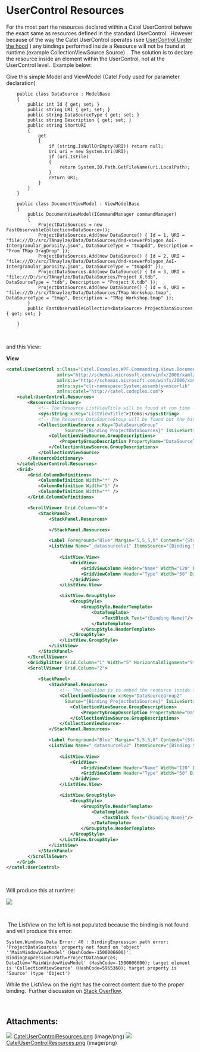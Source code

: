 # UserControl Resources

For the most part the resources declared within a Catel UserControl behave the exact same as resources defined in the standard UserControl.  However because of the way the Catel UserControl operates (see [UserControl Under the hood](UserControl_-_under_the_hood) ) any bindings performed inside a Resource will not be found at runtime (example CollectionViewSource Source) .  The solution is to declare the resource inside an element within the UserControl, not at the UserControl level.  Example below:

Give this simple Model and ViewModel (Catel.Fody used for parameter declaration)


``` {.c# data-syntaxhighlighter-params="brush: c#; gutter: false; theme: Confluence" data-theme="Confluence" style="brush: c#; gutter: false; theme: Confluence"}
    public class DataSource : ModelBase
    {
        public int Id { get; set; }
        public string URI { get; set; }
        public string DataSourceType { get; set; }
        public string Description { get; set; }
        public string ShortURI
        {
            get
            {
                if (string.IsNullOrEmpty(URI)) return null;
                Uri uri = new System.Uri(URI);
                if (uri.IsFile)
                {
                    return System.IO.Path.GetFileName(uri.LocalPath);
                }
                return URI;
            }
        }
    }

    public class DocumentViewModel : ViewModelBase
    {
        public DocumentViewModel(ICommandManager commandManager)
        {           
            ProjectDataSources = new FastObservableCollection<DataSource>();
            ProjectDataSources.Add(new DataSource() { Id = 1, URI = "file:///D:/src/TAnaylze/Data/DataSources/dnd-viewerPolygon_AoI-Intergranular_porosity.json", DataSourceType = "tmapdd", Description = "From TMap DragDrop" });
            ProjectDataSources.Add(new DataSource() { Id = 2, URI = "file:///D:/src/TAnaylze/Data/DataSources/dnd-viewerPolygon_AoI-Intergranular_porosity.json", DataSourceType = "tmapdd" });
            ProjectDataSources.Add(new DataSource() { Id = 3, URI = "file:///D:/src/TAnaylze/Data/DataSources/Project X.tdb", DataSourceType = "tdb", Description = "Project X.tdb" });
            ProjectDataSources.Add(new DataSource() { Id = 4, URI = "file:///D:/src/TAnaylze/Data/DataSources/TMap Workshop.tmap", DataSourceType = "tmap", Description = "TMap Workshop.tmap" });
        }
        public FastObservableCollection<DataSource> ProjectDataSources { get; set; }
        
    }
```

 

and this View:

**View**

``` {.xml data-syntaxhighlighter-params="brush: xml; gutter: false; theme: Confluence" data-theme="Confluence" style="brush: xml; gutter: false; theme: Confluence"}
<catel:UserControl x:Class="Catel.Examples.WPF.Commanding.Views.DocumentView"
                   xmlns="http://schemas.microsoft.com/winfx/2006/xaml/presentation"
                   xmlns:x="http://schemas.microsoft.com/winfx/2006/xaml"
                   xmlns:sys="clr-namespace:System;assembly=mscorlib"
                   xmlns:catel="http://catel.codeplex.com">
    <catel:UserControl.Resources>
        <ResourceDictionary>
            <!-- The Resource ListViewTitle will be found at run time -->
            <sys:String x:Key="ListViewTitle">Items:</sys:String>
            <!-- The Resource DataSourceGroup will be found but the binding will not work. -->
            <CollectionViewSource x:Key="DataSourceGroup"                               
                      Source="{Binding ProjectDataSources}" IsLiveSortingRequested="True" IsLiveGroupingRequested="True">
                <CollectionViewSource.GroupDescriptions>
                    <PropertyGroupDescription PropertyName="DataSourceType" />
                </CollectionViewSource.GroupDescriptions>
            </CollectionViewSource>
        </ResourceDictionary>
    </catel:UserControl.Resources>
    <Grid>
        <Grid.ColumnDefinitions>
            <ColumnDefinition Width="*" />
            <ColumnDefinition Width="5" />
            <ColumnDefinition Width="*" />
        </Grid.ColumnDefinitions>

        <ScrollViewer Grid.Column="0">
            <StackPanel>
                <StackPanel.Resources>

                </StackPanel.Resources>

                <Label Foreground="Blue" Margin="5,5,5,0" Content="{StaticResource ListViewTitle}"></Label>
                <ListView Name="_datasourcelv1" ItemsSource="{Binding Source={StaticResource DataSourceGroup}}">
                    
                    <ListView.View>
                        <GridView>
                            <GridViewColumn Header="Name" Width="120" DisplayMemberBinding="{Binding ShortURI}" />
                            <GridViewColumn Header="Type" Width="50" DisplayMemberBinding="{Binding DataSourceType}" />
                        </GridView>
                    </ListView.View>

                    <ListView.GroupStyle>
                        <GroupStyle>
                            <GroupStyle.HeaderTemplate>
                                <DataTemplate>
                                    <TextBlock Text="{Binding Name}"/>
                                </DataTemplate>
                            </GroupStyle.HeaderTemplate>
                        </GroupStyle>
                    </ListView.GroupStyle>
                </ListView>
            </StackPanel>
        </ScrollViewer>
        <GridSplitter Grid.Column="1" Width="5" HorizontalAlignment="Stretch" />
        <ScrollViewer Grid.Column="2">
            
            <StackPanel>
                <StackPanel.Resources>
                    <!-- The solution is to embed the resource inside the UserControl, this way the binding is within the runtime Visual Tree. -->
                    <CollectionViewSource x:Key="DataSourceGroup2"                               
                      Source="{Binding ProjectDataSources}" IsLiveSortingRequested="True" IsLiveGroupingRequested="True">
                        <CollectionViewSource.GroupDescriptions>
                            <PropertyGroupDescription PropertyName="DataSourceType" />
                        </CollectionViewSource.GroupDescriptions>
                    </CollectionViewSource>
                </StackPanel.Resources>

                <Label Foreground="Blue" Margin="5,5,5,0" Content="{StaticResource ListViewTitle}"></Label>
                <ListView Name="_datasourcelv2" ItemsSource="{Binding Source={StaticResource DataSourceGroup2}}">
                   
                    <ListView.View>
                        <GridView>
                            <GridViewColumn Header="Name" Width="120" DisplayMemberBinding="{Binding ShortURI}" />
                            <GridViewColumn Header="Type" Width="50" DisplayMemberBinding="{Binding DataSourceType}" />
                        </GridView>
                    </ListView.View>

                    <ListView.GroupStyle>
                        <GroupStyle>
                            <GroupStyle.HeaderTemplate>
                                <DataTemplate>
                                    <TextBlock Text="{Binding Name}"/>
                                </DataTemplate>
                            </GroupStyle.HeaderTemplate>
                        </GroupStyle>
                    </ListView.GroupStyle>
                </ListView>
            </StackPanel>
        </ScrollViewer>        
    </Grid>
</catel:UserControl>
```

 

Will produce this at runtime:

![](attachments/76808197/76808195.png?width=466)

 

 The ListView on the left is not populated because the binding is not found and will produce this error:

``` {.c# data-syntaxhighlighter-params="brush: c#; gutter: false; theme: Confluence" data-theme="Confluence" style="brush: c#; gutter: false; theme: Confluence"}
System.Windows.Data Error: 40 : BindingExpression path error: 'ProjectDataSources' property not found on 'object' ''MainWindowViewModel' (HashCode=-1500006600)'. BindingExpression:Path=ProjectDataSources; DataItem='MainWindowViewModel' (HashCode=-1500006600); target element is 'CollectionViewSource' (HashCode=5965360); target property is 'Source' (type 'Object')
```

While the ListView on the right has the correct content due to the proper binding.  Further discussion on [Stack Overflow](http://stackoverflow.com/questions/31488173/binding-from-within-a-resourcedictionary-in-a-catel-wpf-usercontrol).

 

## Attachments:

![](images/icons/bullet_blue.gif) [CatelUserControlResources.png](attachments/76808197/76808196.png) (image/png)
 ![](images/icons/bullet_blue.gif) [CatelUserControlResources.png](attachments/76808197/76808195.png) (image/png)

